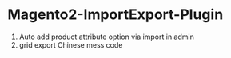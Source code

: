 # Magento2-ImportExport-Plugin
1. Auto add product attribute option via import in admin 
2. grid export Chinese mess code
